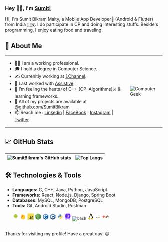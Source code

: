 ### Hey 👋🏽, I'm [Sumit!]()
  Hi, I'm Sumit Bikram Maity, a Mobile App Developer🚀 (Android & Flutter) from India 🇮🇳. I do participate in CP and doing interesting stuffs. Beside's programming, I enjoy eating food and traveling.
<br/>

## 🚀 About Me
<table>
  <tr>
   <td>
      <ul>
        <li>👨‍💻 I am a working professional.</li>
        <li>🎓 I hold a degree in Computer Science.</li>
        <li>✍️ Currenltly working at <a href="https://www.1channel.co/" target="_blank">1Channel</a>.</li>
        <li>🤝 Last worked with <a href="https://www.getassistive.com" target="_blank">Assistive</a>.</li>
        <li>🌱 I’m feeling the heats⚡of C++ (CP-Algorithms)⚔ & learning frameworks.</li>
        <li>📁 All of my projects are available at <a href="https://github.com/SumitBikram" target="_blank">@github.com/SumitBikram</a></li>
        <li>📫 Reach me : <a href="https://www.linkedin.com/in/sumit-bikram-maity-225358102/" target="_blank">Linkedin</a> | <a href="https://www.facebook.com/Rony.sumit" target="_blank">FaceBook</a> | <a href="https://www.instagram.com/rony_sumit/" target="_blank">Instagram</a> | <a href="https://twitter.com/sumit_bikram" target="_blank">Twitter</a></li>
    </ul>
   </td>
    <td>
      <img src="https://media.giphy.com/media/LmNwrBhejkK9EFP504/giphy.gif" alt="Computer Geek" width="300"/>
    </td>
  </tr>
</table>

## 📈 GitHub Stats

|![SumitBikram's GitHub stats](https://github-readme-stats.vercel.app/api?username=SumitBikram&show_icons=true&theme=radical) | ![Top Langs](https://github-readme-stats.vercel.app/api/top-langs/?username=SumitBikram&layout=donut&theme=radical&langs_count=4)|
| ---------- | ---------- |


## 🛠️ Technologies & Tools

- **Languages:** C, C++, Java, Python, JavaScript
- **Frameworks:** React, Node.js, Django, Spring Boot
- **Databases:** MySQL, MongoDB, PostgreSQL
- **Tools:** Git, Android Studio, Postman
     <br/><br/>
      <code><img height="20" src="https://raw.githubusercontent.com/devicons/devicon/master/icons/android/android-original-wordmark.svg" alt="android"/></code>
      <code><img height="20" src="https://raw.githubusercontent.com/github/explore/80688e429a7d4ef2fca1e82350fe8e3517d3494d/topics/firebase/firebase.png"></code>
      <code><img height="20" src="https://raw.githubusercontent.com/github/explore/80688e429a7d4ef2fca1e82350fe8e3517d3494d/topics/javascript/javascript.png"></code>
      <code><img height="20" src="https://raw.githubusercontent.com/github/explore/80688e429a7d4ef2fca1e82350fe8e3517d3494d/topics/nodejs/nodejs.png"></code>
      <code><img height="20" src="https://raw.githubusercontent.com/devicons/devicon/master/icons/c/c-original.svg" alt="C"/></code>
      <code><img height="20" src="https://raw.githubusercontent.com/github/explore/80688e429a7d4ef2fca1e82350fe8e3517d3494d/topics/cpp/cpp.png"></code>
      <code><img height="20" src="https://raw.githubusercontent.com/github/explore/80688e429a7d4ef2fca1e82350fe8e3517d3494d/topics/python/python.png"></code>
      <code><img height="20" src="https://raw.githubusercontent.com/devicons/devicon/master/icons/bootstrap/bootstrap-plain-wordmark.svg" alt="bootstrap"/></code>
      <code><img height="20" src="https://www.vectorlogo.zone/logos/gnu_bash/gnu_bash-icon.svg" alt="bash"/></code>
      <code><img height="20" src="https://raw.githubusercontent.com/devicons/devicon/master/icons/linux/linux-original.svg" alt="linux"/></code>
      <code><img height="20" src="https://raw.githubusercontent.com/github/explore/80688e429a7d4ef2fca1e82350fe8e3517d3494d/topics/mysql/mysql.png"></code>
      <code><img height="20" src="https://raw.githubusercontent.com/github/explore/80688e429a7d4ef2fca1e82350fe8e3517d3494d/topics/git/git.png"></code>
     <br/><br/>

Thanks for visiting my profile! Have a great day! 😊
